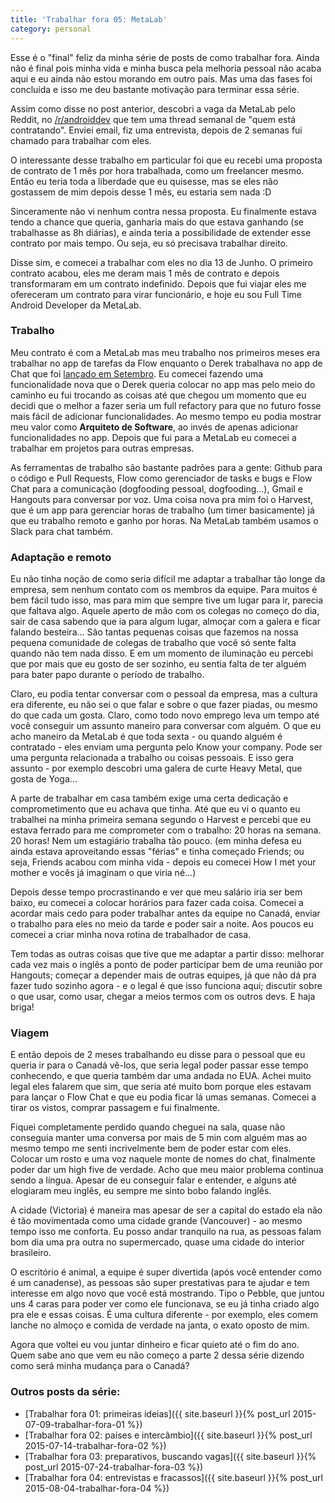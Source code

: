 ```yaml
---
title: 'Trabalhar fora 05: MetaLab'
category: personal
---
```

Esse é o "final" feliz da minha série de posts de como trabalhar fora. Ainda não é final pois minha vida e minha busca pela melhoria pessoal não acaba aqui e eu ainda não estou morando em outro país. Mas uma das fases foi concluída e isso me deu bastante motivação para terminar essa série.

Assim como disse no post anterior, descobri a vaga da MetaLab pelo Reddit, no [/r/androiddev](https://www.reddit.com/r/androiddev) que tem uma thread semanal de "quem está contratando". Enviei email, fiz uma entrevista, depois de 2 semanas fui chamado para trabalhar com eles.

O interessante desse trabalho em particular foi que eu recebi uma proposta de contrato de 1 mês por hora trabalhada, como um freelancer mesmo. Então eu teria toda a liberdade que eu quisesse, mas se eles não gostassem de mim depois desse 1 mês, eu estaria sem nada :D

Sinceramente não vi nenhum contra nessa proposta. Eu finalmente estava tendo a chance que queria, ganharia mais do que estava ganhando (se trabalhasse as 8h diárias), e ainda teria a possibilidade de extender esse contrato por mais tempo. Ou seja, eu só precisava trabalhar direito.

Disse sim, e comecei a trabalhar com eles no dia 13 de Junho. O primeiro contrato acabou, eles me deram mais 1 mês de contrato e depois transformaram em um contrato indefinido. Depois que fui viajar eles me ofereceram um contrato para virar funcionário, e hoje eu sou Full Time Android Developer da MetaLab.

### Trabalho

Meu contrato é com a MetaLab mas meu trabalho nos primeiros meses era trabalhar no app de tarefas da Flow enquanto o Derek trabalhava no app de Chat que foi [lançado em Setembro](https://www.getflow.com/blog/2015/09/chat/). Eu comecei fazendo uma funcionalidade nova que o Derek queria colocar no app mas pelo meio do caminho eu fui trocando as coisas até que chegou um momento que eu decidi que o melhor a fazer seria um full refactory para que no futuro fosse mais fácil de adicionar funcionalidades. Ao mesmo tempo eu podia mostrar meu valor como **Arquiteto de Software**, ao invés de apenas adicionar funcionalidades no app. Depois que fui para a MetaLab eu comecei a trabalhar em projetos para outras empresas.

As ferramentas de trabalho são bastante padrões para a gente: Github para o código e Pull Requests, Flow como gerenciador de tasks e bugs e Flow Chat para a comunicação (dogfooding pessoal, dogfooding…), Gmail e Hangouts para conversar por voz. Uma coisa nova pra mim foi o Harvest, que é um app para gerenciar horas de trabalho (um timer basicamente) já que eu trabalho remoto e ganho por horas. Na MetaLab também usamos o Slack para chat também.

### Adaptação e remoto

Eu não tinha noção de como seria difícil me adaptar a trabalhar tão longe da empresa, sem nenhum contato com os membros da equipe. Para muitos é bem fácil tudo isso, mas para mim que sempre tive um lugar para ir, parecia que faltava algo. Aquele aperto de mão com os colegas no começo do dia, sair de casa sabendo que ia para algum lugar, almoçar com a galera e ficar falando besteira… São tantas pequenas coisas que fazemos na nossa pequena comunidade de colegas de trabalho que você só sente falta quando não tem nada disso. E em um momento de iluminação eu percebi que por mais que eu gosto de ser sozinho, eu sentia falta de ter alguém para bater papo durante o período de trabalho.

Claro, eu podia tentar conversar com o pessoal da empresa, mas a cultura era diferente, eu não sei o que falar e sobre o que fazer piadas, ou mesmo do que cada um gosta. Claro, como todo novo emprego leva um tempo até você conseguir um assunto maneiro para conversar com alguém. O que eu acho maneiro da MetaLab é que toda sexta - ou quando alguém é contratado - eles enviam uma pergunta pelo Know your company. Pode ser uma pergunta relacionada a trabalho ou coisas pessoais. E isso gera assunto - por exemplo descobri uma galera de curte Heavy Metal, que gosta de Yoga…

A parte de trabalhar em casa também exige uma certa dedicação e comprometimento que eu achava que tinha. Até que eu vi o quanto eu trabalhei na minha primeira semana segundo o Harvest e percebi que eu estava ferrado para me comprometer com o trabalho: 20 horas na semana. 20 horas! Nem um estagiário trabalha tão pouco. (em minha defesa eu ainda estava aproveitando essas "férias" e tinha começado Friends; ou seja, Friends acabou com minha vida - depois eu comecei How I met your mother e vocês já imaginam o que viria né…)

Depois desse tempo procrastinando e ver que meu salário iria ser bem baixo, eu comecei a colocar horários para fazer cada coisa. Comecei a acordar mais cedo para poder trabalhar antes da equipe no Canadá, enviar o trabalho para eles no meio da tarde e poder sair a noite. Aos poucos eu comecei a criar minha nova rotina de trabalhador de casa.

Tem todas as outras coisas que tive que me adaptar a partir disso: melhorar cada vez mais o inglês a ponto de poder participar bem de uma reunião por Hangouts; começar a depender mais de outras equipes, já que não dá pra fazer tudo sozinho agora - e o legal é que isso funciona aqui; discutir sobre o que usar, como usar, chegar a meios termos com os outros devs. E haja briga!

### Viagem

E então depois de 2 meses trabalhando eu disse para o pessoal que eu queria ir para o Canadá vê-los, que seria legal poder passar esse tempo conhecendo, e que queria também dar uma andada no EUA. Achei muito legal eles falarem que sim, que seria até muito bom porque eles estavam para lançar o Flow Chat e que eu podia ficar lá umas semanas. Comecei a tirar os vistos, comprar passagem e fui finalmente.

Fiquei completamente perdido quando cheguei na sala, quase não conseguia manter uma conversa por mais de 5 min com alguém mas ao mesmo tempo me senti incrivelmente bem de poder estar com eles. Colocar um rosto e uma voz naquele monte de nomes do chat, finalmente poder dar um high five de verdade. Acho que meu maior problema continua sendo a língua. Apesar de eu conseguir falar e entender, e alguns até elogiaram meu inglês, eu sempre me sinto bobo falando inglês.

A cidade (Victoria) é maneira mas apesar de ser a capital do estado ela não é tão movimentada como uma cidade grande (Vancouver) - ao mesmo tempo isso me conforta. Eu posso andar tranquilo na rua, as pessoas falam bom dia uma pra outra no supermercado, quase uma cidade do interior brasileiro.

O escritório é animal, a equipe é super divertida (após você entender como é um canadense), as pessoas são super prestativas para te ajudar e tem interesse em algo novo que você está mostrando. Tipo o Pebble, que juntou uns 4 caras para poder ver como ele funcionava, se eu já tinha criado algo pra ele e essas coisas. É uma cultura diferente - por exemplo, eles comem lanche no almoço e comida de verdade na janta, o exato oposto de mim.

Agora que voltei eu vou juntar dinheiro e ficar quieto até o fim do ano. Quem sabe ano que vem eu não começo a parte 2 dessa série dizendo como será minha mudança para o Canadá?

### Outros posts da série:
* [Trabalhar fora 01: primeiras ideias]({{ site.baseurl }}{% post_url 2015-07-09-trabalhar-fora-01 %})
* [Trabalhar fora 02: países e intercâmbio]({{ site.baseurl }}{% post_url 2015-07-14-trabalhar-fora-02 %})
* [Trabalhar fora 03: preparativos, buscando vagas]({{ site.baseurl }}{% post_url 2015-07-24-trabalhar-fora-03 %})
* [Trabalhar fora 04: entrevistas e fracassos]({{ site.baseurl }}{% post_url 2015-08-04-trabalhar-fora-04 %})